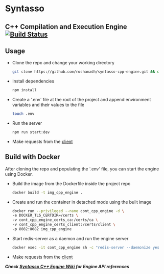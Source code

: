 # Syntasso

## C++ Compilation and Execution Engine [![Build Status](https://travis-ci.com/roshanadh/syntasso-cpp-engine.svg?token=jtwD19xWMoUy4u3AdP9Q&branch=master)](https://travis-ci.com/roshanadh/syntasso-cpp-engine)

## Usage

-   Clone the repo and change your working directory
    ```sh
    git clone https://github.com/roshanadh/syntasso-cpp-engine.git && cd syntasso-cpp-engine
    ```
-   Install dependencies
    ```sh
    npm install
    ```
-   Create a '.env' file at the root of the project and append environment variables and their values to the file
    ```sh
    touch .env
    ```
-   Run the server
    ```sh
    npm run start:dev
    ```
-   Make requests from the [client](https://github.com/roshanadh/syntasso-cpp-client.git)

## Build with Docker
After cloning the repo and populating the '.env' file, you can start the engine using Docker.
* Build the image from the Dockerfile inside the project repo
    ```sh
    docker build -t img_cpp_engine .
    ```
* Create and run the container in detached mode using the built image
    ```sh
    docker run --privileged --name cont_cpp_engine -d \
    -e DOCKER_TLS_CERTDIR=/certs \
    -v cont_cpp_engine_certs_ca:/certs/ca \
    -v cont_cpp_engine_certs_client:/certs/client \
    -p 8082:8082 img_cpp_engine
    ```
* Start redis-server as a daemon and run the engine server
    ```sh
    docker exec -it cont_cpp_engine sh -c "redis-server --daemonize yes && npm run start:dev"
    ```
* Make requests from the [client](https://github.com/roshanadh/syntasso-cpp-client.git)

**_Check [Syntasso C++ Engine Wiki](https://github.com/roshanadh/syntasso-cpp-engine/wiki) for Engine API references_**
